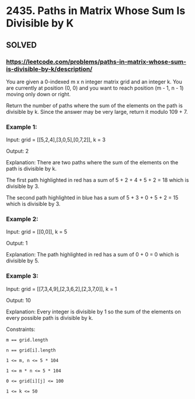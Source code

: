 # 2435. Paths in Matrix Whose Sum Is Divisible by K

## SOLVED
### https://leetcode.com/problems/paths-in-matrix-whose-sum-is-divisible-by-k/description/
You are given a 0-indexed m x n integer matrix grid and an integer k. You are currently at position (0, 0) and you want to reach position (m - 1, n - 1) moving only down or right.



Return the number of paths where the sum of the elements on the path is divisible by k. Since the answer may be very large, return it modulo 109 + 7.





### Example 1:





Input: grid = [[5,2,4],[3,0,5],[0,7,2]], k = 3


Output: 2



Explanation: There are two paths where the sum of the elements on the path is divisible by k.

The first path highlighted in red has a sum of 5 + 2 + 4 + 5 + 2 = 18 which is divisible by 3.

The second path highlighted in blue has a sum of 5 + 3 + 0 + 5 + 2 = 15 which is divisible by 3.





### Example 2:





Input: grid = [[0,0]], k = 5


Output: 1



Explanation: The path highlighted in red has a sum of 0 + 0 = 0 which is divisible by 5.





### Example 3:





Input: grid = [[7,3,4,9],[2,3,6,2],[2,3,7,0]], k = 1


Output: 10



Explanation: Every integer is divisible by 1 so the sum of the elements on every possible path is divisible by k.







Constraints:





	m == grid.length

	n == grid[i].length

	1 <= m, n <= 5 * 104

	1 <= m * n <= 5 * 104

	0 <= grid[i][j] <= 100

	1 <= k <= 50



